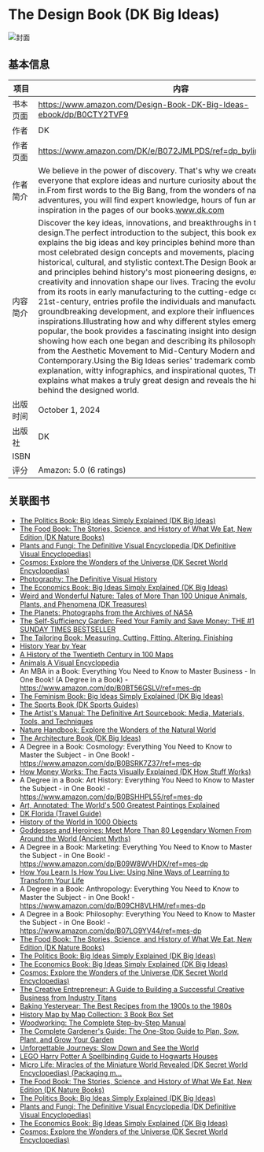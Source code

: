 # The Design Book (DK Big Ideas)

![封面](https://m.media-amazon.com/images/I/81vLvxCOnsL._SY522_.jpg)

## 基本信息

| 项目 | 内容 |
| --- | --- |
| 书本页面 | https://www.amazon.com/Design-Book-DK-Big-Ideas-ebook/dp/B0CTY2TVF9 |
| 作者 | DK |
| 作者页面 | https://www.amazon.com/DK/e/B072JMLPDS/ref=dp_byline_cont_ebooks_1 |
| 作者简介 | We believe in the power of discovery. That's why we create books for everyone that explore ideas and nurture curiosity about the world we live in.From first words to the Big Bang, from the wonders of nature to city adventures, you will find expert knowledge, hours of fun and endless inspiration in the pages of our books.www.dk.com |
| 内容简介 | Discover the key ideas, innovations, and breakthroughs in the history of design.The perfect introduction to the subject, this book explores and explains the big ideas and key principles behind more than 90 of the world's most celebrated design concepts and movements, placing each in their historical, cultural, and stylistic context.The Design Book analyzes the ideas and principles behind history's most pioneering designs, exploring how creativity and innovation shape our lives. Tracing the evolution of design from its roots in early manufacturing to the cutting-edge concepts of the 21st-century, entries profile the individuals and manufacturers behind each groundbreaking development, and explore their influences and inspirations.Illustrating how and why different styles emerged and became popular, the book provides a fascinating insight into design movements, showing how each one began and describing its philosophy and visual style, from the Aesthetic Movement to Mid-Century Modern and Contemporary.Using the Big Ideas series' trademark combination of clear explanation, witty infographics, and inspirational quotes, The Design Book explains what makes a truly great design and reveals the hidden stories behind the designed world. |
| 出版时间 | October 1, 2024 |
| 出版社 | DK |
| ISBN |  |
| 评分 | Amazon: 5.0 (6 ratings) |

## 关联图书

- [The Politics Book: Big Ideas Simply Explained (DK Big Ideas)](https://www.amazon.com/dp/B0D1774B6V/ref=mes-dp)
- [The Food Book: The Stories, Science, and History of What We Eat, New Edition (DK Nature Books)](https://www.amazon.com/dp/B0CTY1X7WR/ref=mes-dp)
- [Plants and Fungi: The Definitive Visual Encyclopedia (DK Definitive Visual Encyclopedias)](https://www.amazon.com/dp/B0CW2Z1RYF/ref=mes-dp)
- [Cosmos: Explore the Wonders of the Universe (DK Secret World Encyclopedias)](https://www.amazon.com/dp/B0CWDDVCVX/ref=mes-dp)
- [Photography: The Definitive Visual History](https://www.amazon.com/dp/B0B3CFM9KV/ref=mes-dp)
- [The Economics Book: Big Ideas Simply Explained (DK Big Ideas)](https://www.amazon.com/dp/B0D1792JLB/ref=mes-dp)
- [Weird and Wonderful Nature: Tales of More Than 100 Unique Animals, Plants, and Phenomena (DK Treasures)](https://www.amazon.com/dp/B0C64ZFJDZ/ref=mes-dp)
- [The Planets: Photographs from the Archives of NASA](https://www.amazon.com/dp/B073LLMYHK/ref=mes-dp)
- [The Self-Sufficiency Garden: Feed Your Family and Save Money: THE #1 SUNDAY TIMES BESTSELLER](https://www.amazon.com/dp/B0CNC9NFJF/ref=mes-dp)
- [The Tailoring Book: Measuring. Cutting. Fitting. Altering. Finishing](https://www.amazon.com/dp/B0CV9TSC6Q/ref=mes-dp)
- [History Year by Year](https://www.amazon.com/dp/B0CHM732P1/ref=mes-dp)
- [A History of the Twentieth Century in 100 Maps](https://www.amazon.com/dp/B00R4FQD96/ref=mes-dp)
- [Animals A Visual Encyclopedia](https://www.amazon.com/dp/B0CHDZBDGQ/ref=mes-dp)
- An MBA in a Book: Everything You Need to Know to Master Business - In One Book! (A Degree in a Book) - https://www.amazon.com/dp/B0BT56GSLV/ref=mes-dp
- [The Feminism Book: Big Ideas Simply Explained (DK Big Ideas)](https://www.amazon.com/dp/B07K89QLWS/ref=mes-dp)
- [The Sports Book (DK Sports Guides)](https://www.amazon.com/dp/B0CHY671YT/ref=mes-dp)
- [The Artist's Manual: The Definitive Art Sourcebook: Media, Materials, Tools, and Techniques](https://www.amazon.com/dp/B09C1M6XH9/ref=mes-dp)
- [Nature Handbook: Explore the Wonders of the Natural World](https://www.amazon.com/dp/B0B2864NCR/ref=mes-dp)
- [The Architecture Book (DK Big Ideas)](https://www.amazon.com/dp/B0BBTP52T6/ref=mes-dp)
- A Degree in a Book: Cosmology: Everything You Need to Know to Master the Subject - in One Book! - https://www.amazon.com/dp/B0BSRK7Z37/ref=mes-dp
- [How Money Works: The Facts Visually Explained (DK How Stuff Works)](https://www.amazon.com/dp/B08QYXTXKM/ref=mes-dp)
- A Degree in a Book: Art History: Everything You Need to Know to Master the Subject - in One Book! - https://www.amazon.com/dp/B0BSHHPL55/ref=mes-dp
- [Art, Annotated: The World's 500 Greatest Paintings Explained](https://www.amazon.com/dp/B0DBTHK6SY/ref=mes-dp)
- [DK Florida (Travel Guide)](https://www.amazon.com/dp/B0C6JYT488/ref=mes-dp)
- [History of the World in 1000 Objects](https://www.amazon.com/dp/B0895J3QRT/ref=mes-dp)
- [Goddesses and Heroines: Meet More Than 80 Legendary Women From Around the World (Ancient Myths)](https://www.amazon.com/dp/B0BS631L78/ref=mes-dp)
- A Degree in a Book: Marketing: Everything You Need to Know to Master the Subject - in One Book! - https://www.amazon.com/dp/B09W8WVHDX/ref=mes-dp
- [How You Learn Is How You Live: Using Nine Ways of Learning to Transform Your Life](https://www.amazon.com/dp/B01MY0PDQB/ref=mes-dp)
- A Degree in a Book: Anthropology: Everything You Need to Know to Master the Subject - in One Book! - https://www.amazon.com/dp/B09CH8VLHM/ref=mes-dp
- A Degree in a Book: Philosophy: Everything You Need to Know to Master the Subject - in One Book! - https://www.amazon.com/dp/B07LG9YV44/ref=mes-dp
- [The Food Book: The Stories, Science, and History of What We Eat, New Edition (DK Nature Books)](https://www.amazon.com/Food-Book-Stories-Science-History-ebook/dp/B0CTY1X7WR/ref=pd_vtp_strm_d_sccl_)
- [The Politics Book: Big Ideas Simply Explained (DK Big Ideas)](https://www.amazon.com/Politics-Book-Ideas-Simply-Explained-ebook/dp/B0D1774B6V/ref=pd_vtp_strm_d_sc)
- [The Economics Book: Big Ideas Simply Explained (DK Big Ideas)](https://www.amazon.com/Economics-Book-Ideas-Simply-Explained-ebook/dp/B0D1792JLB/ref=pd_vtp_strm_d_s)
- [Cosmos: Explore the Wonders of the Universe (DK Secret World Encyclopedias)](https://www.amazon.com/Cosmos-Explore-Wonders-Universe-Encyclopedias-ebook/dp/B0CWDDVCVX/ref=pd_vtp_)
- [The Creative Entrepreneur: A Guide to Building a Successful Creative Business from Industry Titans](https://www.amazon.com/dp/0744092140/ref=emc_bcc_2_i)
- [Baking Yesteryear: The Best Recipes from the 1900s to the 1980s](https://www.amazon.com/dp/0744080045/ref=emc_bcc_2_i)
- [History Map by Map Collection: 3 Book Box Set](https://www.amazon.com/dp/0744081874/ref=emc_bcc_2_i)
- [Woodworking: The Complete Step-by-Step Manual](https://www.amazon.com/dp/0744092442/ref=emc_bcc_2_i)
- [The Complete Gardener's Guide: The One-Stop Guide to Plan, Sow, Plant, and Grow Your Garden](https://www.amazon.com/dp/1465499407/ref=emc_bcc_2_i)
- [Unforgettable Journeys: Slow Down and See the World](https://www.amazon.com/dp/146549782X/ref=emc_bcc_2_i)
- [LEGO Harry Potter A Spellbinding Guide to Hogwarts Houses](https://www.amazon.com/dp/074405690X/ref=emc_bcc_2_i)
- [Micro Life: Miracles of the Miniature World Revealed (DK Secret World Encyclopedias) (Packaging m...](https://www.amazon.com/dp/0744039568/ref=emc_bcc_2_i)
- [The Food Book: The Stories, Science, and History of What We Eat, New Edition (DK Nature Books)](https://www.amazon.com/Food-Book-Stories-Science-History-ebook/dp/B0CTY1X7WR/ref=pd_sim_hxwPM1_sspa_)
- [The Politics Book: Big Ideas Simply Explained (DK Big Ideas)](https://www.amazon.com/Politics-Book-Ideas-Simply-Explained-ebook/dp/B0D1774B6V/ref=pd_sim_hxwPM1_ss)
- [Plants and Fungi: The Definitive Visual Encyclopedia (DK Definitive Visual Encyclopedias)](https://www.amazon.com/Plants-Fungi-Definitive-Encyclopedia-Encyclopedias-ebook/dp/B0CW2Z1RYF/ref=pd)
- [The Economics Book: Big Ideas Simply Explained (DK Big Ideas)](https://www.amazon.com/Economics-Book-Ideas-Simply-Explained-ebook/dp/B0D1792JLB/ref=pd_sim_hxwPM1_s)
- [Cosmos: Explore the Wonders of the Universe (DK Secret World Encyclopedias)](https://www.amazon.com/Cosmos-Explore-Wonders-Universe-Encyclopedias-ebook/dp/B0CWDDVCVX/ref=pd_sim_)